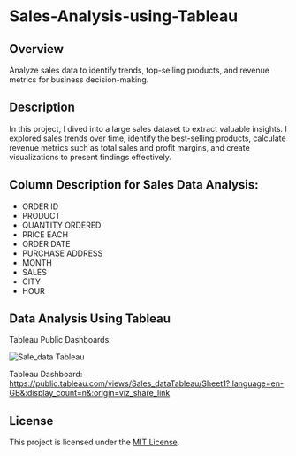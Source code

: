 # Sales-Analysis-using-Tableau

## Overview
Analyze sales data to identify trends, top-selling products, and revenue metrics for business decision-making.

## Description
In this project, I dived into a large sales dataset to extract valuable insights. I explored sales trends over time, identify the best-selling products, calculate revenue metrics such as total sales and profit margins, and create visualizations to present findings effectively.

## Column Description for Sales Data Analysis:
  
- ORDER ID
- PRODUCT
- QUANTITY ORDERED
- PRICE EACH
- ORDER DATE
- PURCHASE ADDRESS
- MONTH
- SALES
- CITY
- HOUR

## Data Analysis Using Tableau
Tableau Public Dashboards: 

![Sale_data Tableau](https://github.com/rogASHISH/Sales-Analysis-using-Tableauau/assets/151386180/300fc5b2-f90d-41e6-a056-4937db0054f0)

Tableau Dashboard: https://public.tableau.com/views/Sales_dataTableau/Sheet1?:language=en-GB&:display_count=n&:origin=viz_share_link
## License
This project is licensed under the [MIT License](LICENSE).
